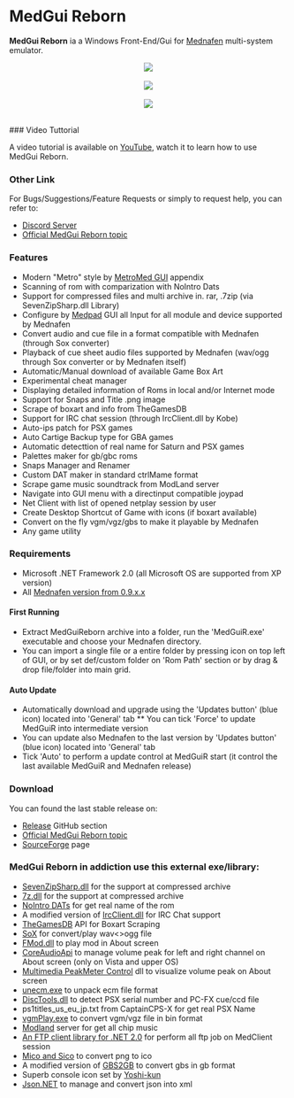 # MedGui Reborn

**MedGui Reborn** ia a Windows Front-End/Gui for [Mednafen](http://mednafen.fobby.net/) multi-system emulator.
<p align="center">
<a href="https://a.fsdn.com/con/app/proj/medguireborn/screenshots/MedGui%20Reborn%20main.jpg/1"><img src="https://a.fsdn.com/con/app/proj/medguireborn/screenshots/MedGui%20Reborn%20main.jpg/1" heigth="200" /></a><br><br>
<a href="https://a.fsdn.com/con/app/proj/medguireborn/screenshots/2.png/1"><img src="https://a.fsdn.com/con/app/proj/medguireborn/screenshots/2.png/1" heigth="200" /></a><br><br>
<a href="https://a.fsdn.com/con/app/proj/medguireborn/screenshots/pic2.png/1"><img src="https://a.fsdn.com/con/app/proj/medguireborn/screenshots/pic2.png/1" heigth="200" /></a><br><br>
</p>
### Video Tuttorial

A video tutorial is available on [YouTube](https://www.youtube.com/playlist?list=PL6SV3kdlUgnECXxQzrIbCrbzo01sA1K60), watch it to learn how to use MedGui Reborn.

### Other Link
For Bugs/Suggestions/Feature Requests or simply to request help, you can refer to: 
* [Discord Server](https://discord.gg/hDpSjMb)
* [Official MedGui Reborn topic](https://forum.fobby.net/index.php?t=msg&th=924&start=0&)

### Features
* Modern "Metro" style by [MetroMed GUI](https://github.com/Speedvicio/MetroMed) appendix
* Scanning of rom with comparization with NoIntro Dats
* Support for compressed files and multi archive in. rar, .7zip (via SevenZipSharp.dll Library)
* Configure by [Medpad](https://github.com/Speedvicio/MedPad) GUI all Input for all module and device supported by Mednafen
* Convert audio and cue file in a format compatible with Mednafen (through Sox converter)
* Playback of cue sheet audio files supported by Mednafen (wav/ogg through Sox converter or by Mednafen itself)
* Automatic/Manual download of available Game Box Art
* Experimental cheat manager
* Displaying detailed information of Roms in local and/or Internet mode
* Support for Snaps and Title .png image
* Scrape of boxart and info from TheGamesDB
* Support for IRC chat session (through IrcClient.dll by Kobe)
* Auto-ips patch for PSX games
* Auto Cartige Backup type for GBA games
* Automatic detecttion of real name for Saturn and PSX games
* Palettes maker for gb/gbc roms
* Snaps Manager and Renamer
* Custom DAT maker in standard ctrlMame format
* Scrape game music soundtrack from ModLand server
* Navigate into GUI menu with a directinput compatible joypad
* Net Client with list of opened netplay session by user 
* Create Desktop Shortcut of Game with icons (if boxart available)
* Convert on the fly vgm/vgz/gbs to make it playable by Mednafen
* Any game utility

### Requirements
* Microsoft .NET Framework 2.0 (all Microsoft OS are supported from XP version)
* All [Mednafen version from 0.9.x.x](https://mednafen.github.io/releases/)

#### First Running
* Extract MedGuiReborn archive into a folder, run the 'MedGuiR.exe' executable and choose your Mednafen directory.
* You can import a single file or a entire folder by pressing icon on top left of GUI, or by set def/custom folder on 'Rom Path' section or by drag & drop file/folder into main grid.

#### Auto Update
* Automatically download and upgrade using the 'Updates button' (blue icon) located into 'General' tab
** You can tick 'Force' to update MedGuiR into intermediate version
* You can update also Mednafen to the last version by 'Updates button' (blue icon) located into 'General' tab
* Tick 'Auto' to perform a update control at MedGuiR start (it control the last available MedGuiR and Mednafen release)

### Download
You can found the last stable release on:
* [Release](https://github.com/Speedvicio/MedGuiReborn/releases) GitHub section
* [Official MedGui Reborn topic](https://forum.fobby.net/index.php?t=msg&th=924&start=0&)
* [SourceForge](https://sourceforge.net/projects/medguireborn/files/Exe/) page

### MedGui Reborn in addiction use this external exe/library:
* [SevenZipSharp.dll](https://sevenzipsharp.codeplex.com/) for the support at compressed archive
* [7z.dll](http://www.7-zip.org/download.html) for the support at compressed archive
* [NoIntro DATs](http://datomatic.no-intro.org/?page=download) for get real name of the rom
* A modified version of [IrcClient.dll](http://tech.reboot.pro/showthread.php?tid=1706) for IRC Chat support
* [TheGamesDB](http://thegamesdb.net/) API for Boxart Scraping
* [SoX](http://sox.sourceforge.net/) for convert/play wav<>ogg file
* [FMod.dll](https://www.fmod.com/) to play mod in About screen
* [CoreAudioApi](https://msdn.microsoft.com/en-us/library/windows/desktop/dd370802(v=vs.85).aspx) to manage volume peak for left and right channel on About screen (only on Vista and upper OS)
* [Multimedia PeakMeter Control](https://www.codeproject.com/Articles/26357/Multimedia-PeakMeter-Control) dll to visualize volume peak on About screen
* [unecm.exe](https://web.archive.org/web/20130504220128/http://www.neillcorlett.com/cmdpack) to unpack ecm file format
* [DiscTools.dll](https://github.com/Asnivor/DiscTools) to detect PSX serial number and PC-FX cue/ccd file
* ps1titles_us_eu_jp.txt from CaptainCPS-X for get real PSX Name
* [vgmPlay.exe](http://mjsstuf.x10host.com/pages/vgmPlay/vgmPlay.htm) to convert vgm/vgz file in bin format
* [Modland](http://ftp.modland.com/) server for get all chip music
* [An FTP client library for .NET 2.0](https://www.codeproject.com/Articles/11991/An-FTP-client-library-for-NET) for perform all ftp job on MedClient session
* [Mico and Sico](https://sourceforge.net/projects/micosico/?source=directory) to convert png to ico
* A modified version of [GBS2GB](http://www.angelfire.com/nc/ugetab/) to convert gbs in gb format
* Superb console icon set by [Yoshi-kun](http://yspixel.jpn.org/icon/index.html)
* [Json.NET](https://www.newtonsoft.com/json) to manage and convert json into xml
